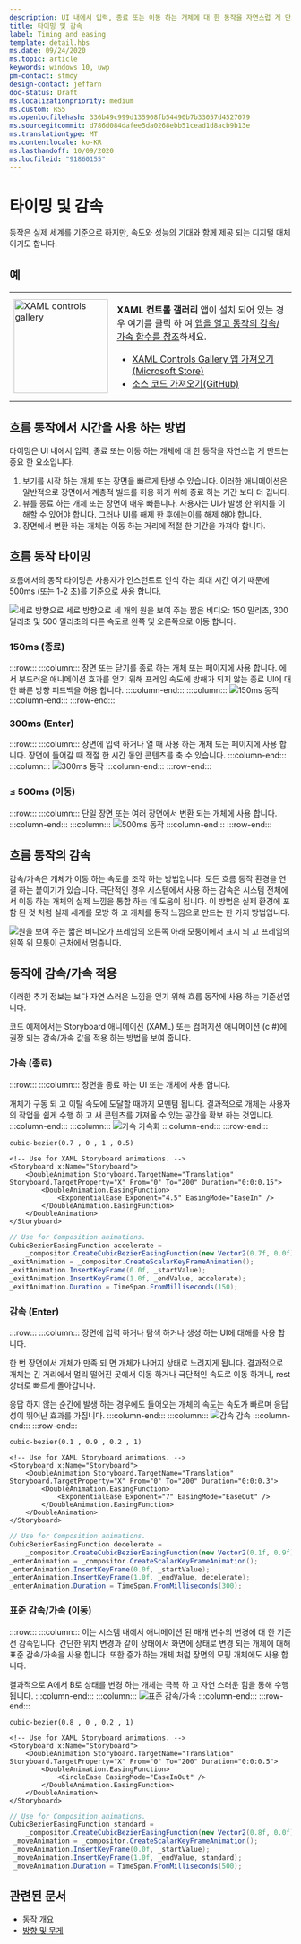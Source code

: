 ```yaml
---
description: UI 내에서 입력, 종료 또는 이동 하는 개체에 대 한 동작을 자연스럽 게 만드는 타이밍 및 감속/가속의 중요성을 알아봅니다.
title: 타이밍 및 감속
label: Timing and easing
template: detail.hbs
ms.date: 09/24/2020
ms.topic: article
keywords: windows 10, uwp
pm-contact: stmoy
design-contact: jeffarn
doc-status: Draft
ms.localizationpriority: medium
ms.custom: RS5
ms.openlocfilehash: 336b49c999d135908fb54490b7b33057d4527079
ms.sourcegitcommit: d786d084dafee5da0268ebb51cead1d8acb9b13e
ms.translationtype: MT
ms.contentlocale: ko-KR
ms.lasthandoff: 10/09/2020
ms.locfileid: "91860155"
---
```

# <a name="timing-and-easing"></a>타이밍 및 감속

동작은 실제 세계를 기준으로 하지만, 속도와 성능의 기대와 함께 제공 되는 디지털 매체 이기도 합니다.

## <a name="examples"></a>예

<table>
<tr>
<td><img src="images/xaml-controls-gallery-app-icon.png" alt="XAML controls gallery" width="168"></img></td>
<td>
    <p><strong style="font-weight: semi-bold">XAML 컨트롤 갤러리</strong> 앱이 설치 되어 있는 경우 여기를 클릭 하 여 <a href="xamlcontrolsgallery:/item/EasingFunction">앱을 열고 동작의 감속/가속 함수를 참조</a>하세요.</p>
    <ul>
    <li><a href="https://www.microsoft.com/store/productId/9MSVH128X2ZT">XAML Controls Gallery 앱 가져오기(Microsoft Store)</a></li>
    <li><a href="https://github.com/Microsoft/Xaml-Controls-Gallery">소스 코드 가져오기(GitHub)</a></li>
    </ul>
</td>
</tr>
</table>

## <a name="how-fluent-motion-uses-time"></a>흐름 동작에서 시간을 사용 하는 방법

타이밍은 UI 내에서 입력, 종료 또는 이동 하는 개체에 대 한 동작을 자연스럽 게 만드는 중요 한 요소입니다.

1. 보기를 시작 하는 개체 또는 장면을 빠르게 탄생 수 있습니다. 이러한 애니메이션은 일반적으로 장면에서 계층적 빌드를 허용 하기 위해 종료 하는 기간 보다 더 깁니다.
1. 뷰를 종료 하는 개체 또는 장면이 매우 빠릅니다. 사용자는 UI가 발생 한 위치를 이해할 수 있어야 합니다. 그러나 UI를 해제 한 후에는이를 해제 해야 합니다.
1. 장면에서 변환 하는 개체는 이동 하는 거리에 적절 한 기간을 가져야 합니다.

## <a name="timing-in-fluent-motion"></a>흐름 동작 타이밍

흐름에서의 동작 타이밍은 사용자가 인스턴트로 인식 하는 최대 시간 이기 때문에 500ms (또는 1-2 초)를 기준으로 사용 합니다.

![세로 방향으로 세로 방향으로 세 개의 원을 보여 주는 짧은 비디오: 150 밀리초, 300 밀리초 및 500 밀리초의 다른 속도로 왼쪽 및 오른쪽으로 이동 합니다.](images/time.gif)

### <a name="150ms-exit"></a>**150ms** (종료)

:::row:::
    :::column:::
장면 또는 닫기를 종료 하는 개체 또는 페이지에 사용 합니다.
에서 부드러운 애니메이션 효과를 얻기 위해 프레임 속도에 방해가 되지 않는 종료 UI에 대 한 빠른 방향 피드백을 허용 합니다.
    :::column-end:::
    :::column:::
        ![150ms 동작](images/150msAlt.gif)
    :::column-end:::
:::row-end:::

### <a name="300ms-enter"></a>**300ms** (Enter)

:::row:::
    :::column:::
장면에 입력 하거나 열 때 사용 하는 개체 또는 페이지에 사용 합니다.
장면에 들어갈 때 적절 한 시간 동안 콘텐츠를 축 수 있습니다.
    :::column-end:::
    :::column:::
        ![300ms 동작](images/300ms.gif)
    :::column-end:::
:::row-end:::

### <a name="500ms-move"></a>**≤ 500ms** (이동)

:::row:::
    :::column:::
단일 장면 또는 여러 장면에서 변환 되는 개체에 사용 합니다. 
    :::column-end:::
    :::column:::
        ![500ms 동작](images/500ms.gif)
    :::column-end:::
:::row-end:::

## <a name="easing-in-fluent-motion"></a>흐름 동작의 감속

감속/가속은 개체가 이동 하는 속도를 조작 하는 방법입니다. 모든 흐름 동작 환경을 연결 하는 붙이기가 있습니다. 극단적인 경우 시스템에서 사용 하는 감속은 시스템 전체에서 이동 하는 개체의 실제 느낌을 통합 하는 데 도움이 됩니다. 이 방법은 실제 환경에 포함 된 것 처럼 실제 세계를 모방 하 고 개체를 동작 느낌으로 만드는 한 가지 방법입니다.

![원을 보여 주는 짧은 비디오가 프레임의 오른쪽 아래 모퉁이에서 표시 되 고 프레임의 왼쪽 위 모퉁이 근처에서 멈춥니다.](images/easing.gif)

## <a name="apply-easing-to-motion"></a>동작에 감속/가속 적용

이러한 추가 정보는 보다 자연 스러운 느낌을 얻기 위해 흐름 동작에 사용 하는 기준선입니다.

코드 예제에서는 Storyboard 애니메이션 (XAML) 또는 컴퍼지션 애니메이션 (c #)에 권장 되는 감속/가속 값을 적용 하는 방법을 보여 줍니다.

### <a name="accelerate-exit"></a>**가속** (종료)

:::row:::
    :::column:::
장면을 종료 하는 UI 또는 개체에 사용 합니다.

개체가 구동 되 고 이탈 속도에 도달할 때까지 모멘텀 됩니다.
결과적으로 개체는 사용자의 작업을 쉽게 수행 하 고 새 콘텐츠를 가져올 수 있는 공간을 확보 하는 것입니다.
    :::column-end:::
    :::column:::
        ![가속 가속화](images/accelEase.gif)
    :::column-end:::
:::row-end:::

```
cubic-bezier(0.7 , 0 , 1 , 0.5)
```

```xaml
<!-- Use for XAML Storyboard animations. -->
<Storyboard x:Name="Storyboard">
    <DoubleAnimation Storyboard.TargetName="Translation" Storyboard.TargetProperty="X" From="0" To="200" Duration="0:0:0.15">
        <DoubleAnimation.EasingFunction>
            <ExponentialEase Exponent="4.5" EasingMode="EaseIn" />
        </DoubleAnimation.EasingFunction>
    </DoubleAnimation>
</Storyboard>
```

```csharp
// Use for Composition animations.
CubicBezierEasingFunction accelerate =
    _compositor.CreateCubicBezierEasingFunction(new Vector2(0.7f, 0.0f), new Vector2(1.0f, 0.5f));
_exitAnimation = _compositor.CreateScalarKeyFrameAnimation();
_exitAnimation.InsertKeyFrame(0.0f, _startValue);
_exitAnimation.InsertKeyFrame(1.0f, _endValue, accelerate);
_exitAnimation.Duration = TimeSpan.FromMilliseconds(150);
```

### <a name="decelerate-enter"></a>**감속** (Enter)

:::row:::
    :::column:::
장면에 입력 하거나 탐색 하거나 생성 하는 UI에 대해를 사용 합니다.

한 번 장면에서 개체가 만족 되 면 개체가 나머지 상태로 느려지게 됩니다.
결과적으로 개체는 긴 거리에서 멀리 떨어진 곳에서 이동 하거나 극단적인 속도로 이동 하거나, rest 상태로 빠르게 돌아갑니다.

응답 하지 않는 순간에 발생 하는 경우에도 들어오는 개체의 속도는 속도가 빠르며 응답성이 뛰어난 효과를 가집니다.
    :::column-end:::
    :::column:::
        ![감속 감속](images/decelEase.gif)
    :::column-end:::
:::row-end:::

```
cubic-bezier(0.1 , 0.9 , 0.2 , 1)
```

```xaml
<!-- Use for XAML Storyboard animations. -->
<Storyboard x:Name="Storyboard">
    <DoubleAnimation Storyboard.TargetName="Translation" Storyboard.TargetProperty="X" From="0" To="200" Duration="0:0:0.3">
        <DoubleAnimation.EasingFunction>
            <ExponentialEase Exponent="7" EasingMode="EaseOut" />
        </DoubleAnimation.EasingFunction>
    </DoubleAnimation>
</Storyboard>
```

```csharp
// Use for Composition animations.
CubicBezierEasingFunction decelerate =
    _compositor.CreateCubicBezierEasingFunction(new Vector2(0.1f, 0.9f), new Vector2(0.2f, 1.0f));
_enterAnimation = _compositor.CreateScalarKeyFrameAnimation();
_enterAnimation.InsertKeyFrame(0.0f, _startValue);
_enterAnimation.InsertKeyFrame(1.0f, _endValue, decelerate);
_enterAnimation.Duration = TimeSpan.FromMilliseconds(300);
```

### <a name="standard-easing-move"></a>**표준 감속/가속** (이동)

:::row:::
    :::column:::
이는 시스템 내에서 애니메이션 된 매개 변수의 변경에 대 한 기준선 감속입니다.
간단한 위치 변경과 같이 상태에서 화면에 상태로 변경 되는 개체에 대해 표준 감속/가속을 사용 합니다. 또한 증가 하는 개체 처럼 장면의 모핑 개체에도 사용 합니다.

결과적으로 A에서 B로 상태를 변경 하는 개체는 극복 하 고 자연 스러운 힘을 통해 수행 됩니다.
    :::column-end:::
    :::column:::
        ![표준 감속/가속](images/standardEase.gif)
    :::column-end:::
:::row-end:::

```
cubic-bezier(0.8 , 0 , 0.2 , 1)
```

```xaml
<!-- Use for XAML Storyboard animations. -->
<Storyboard x:Name="Storyboard">
    <DoubleAnimation Storyboard.TargetName="Translation" Storyboard.TargetProperty="X" From="0" To="200" Duration="0:0:0.5">
        <DoubleAnimation.EasingFunction>
            <CircleEase EasingMode="EaseInOut" />
        </DoubleAnimation.EasingFunction>
    </DoubleAnimation>
</Storyboard>
```

```csharp
// Use for Composition animations.
CubicBezierEasingFunction standard =
    _compositor.CreateCubicBezierEasingFunction(new Vector2(0.8f, 0.0f), new Vector2(0.2f, 1.0f));
 _moveAnimation = _compositor.CreateScalarKeyFrameAnimation();
 _moveAnimation.InsertKeyFrame(0.0f, _startValue);
 _moveAnimation.InsertKeyFrame(1.0f, _endValue, standard);
 _moveAnimation.Duration = TimeSpan.FromMilliseconds(500);
```

## <a name="related-articles"></a>관련된 문서

- [동작 개요](index.md)
- [방향 및 무게](directionality-and-gravity.md)
